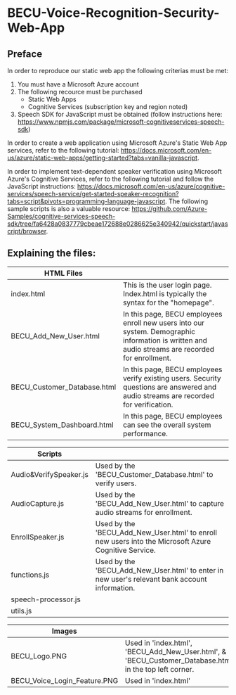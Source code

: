 # BECU-Voice-Recognition-Security-Web-App

## Preface
In order to reproduce our static web app the following criterias must be met:
1) You must have a Microsoft Azure account
2) The following recource must be purchased
    - Static Web Apps
    - Cognitive Services (subscription key and region noted)
3) Speech SDK for JavaScript must be obtained (follow instructions here: https://www.npmjs.com/package/microsoft-cognitiveservices-speech-sdk)

In order to create a web application using Microsoft Azure's Static Web App services, refer to the following tutorial: https://docs.microsoft.com/en-us/azure/static-web-apps/getting-started?tabs=vanilla-javascript.

In order to implement text-dependent speaker verification using Microsoft Azure's Cognitive Services, refer to the following tutorial and follow the JavaScript instructions: https://docs.microsoft.com/en-us/azure/cognitive-services/speech-service/get-started-speaker-recognition?tabs=script&pivots=programming-language-javascript. The following sample scripts is also a valuable resource: https://github.com/Azure-Samples/cognitive-services-speech-sdk/tree/fa6428a0837779cbeae172688e0286625e340942/quickstart/javascript/browser. 

## Explaining the files:

| HTML Files | |
| --- |---|
| index.html | This is the user login page. Index.html is typically the syntax for the "homepage". |
| BECU_Add_New_User.html | In this page, BECU employees enroll new users into our system. Demographic information is written and audio streams are recorded for enrollment. |
| BECU_Customer_Database.html | In this page, BECU employees verify existing users. Security questions are answered and audio streams are recorded for verification. |
| BECU_System_Dashboard.html | In this page, BECU employees can see the overall system performance. |

| Scripts | |
| --- |---|
| Audio&VerifySpeaker.js | Used by the 'BECU_Customer_Database.html' to verify users. |
| AudioCapture.js | Used by the 'BECU_Add_New_User.html' to capture audio streams for enrollment. |
| EnrollSpeaker.js | Used by the 'BECU_Add_New_User.html' to enroll new users into the Microsoft Azure Cognitive Service. |
| functions.js | Used by the 'BECU_Add_New_User.html' to enter in new user's relevant bank account information. |
| speech-processor.js | |
| utils.js | |

| Images | |
| --- |---|
| BECU_Logo.PNG | Used in 'index.html', 'BECU_Add_New_User.html', & 'BECU_Customer_Database.html' in the top left corner. |
| BECU_Voice_Login_Feature.PNG | Used in 'index.html' |
